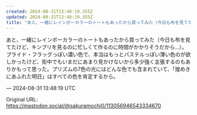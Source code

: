 ```yaml
---
created: 2024-08-31T13:48:19.355Z
updated: 2024-08-31T13:48:19.355Z
title: "あと、一緒にレインボーカラーのトートもあったから買ってみた（今日も布を見てたけど[...]"
---
```


<p>あと、一緒にレインボーカラーのトートもあったから買ってみた（今日も布を見てたけど、キンプリを見るのに忙しくて作るのに時間がかかりそうだから…）。プライド・フラッグっぽい濃い色で、本当はもっとパステルっぽい薄い色のが欲しかったけど、街中でもいまだにあまり見かけないから多少強く主張するのもありかもって思った。プリズムの7色の光にはどんな色でも含まれていて、「煌めきにあふれた明日」はすべての色を肯定するから。</p>

&mdash; 2024-08-31 13:48:19 UTC

Original URL: https://mastodon.social/@sakuramochi0/113056946543334670
